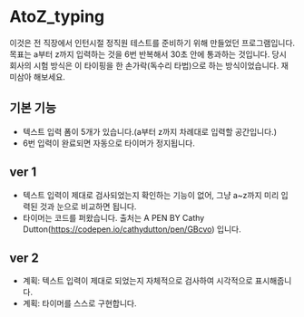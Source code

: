 # AtoZ_typing
이것은 전 직장에서 인턴시절 정직원 테스트를 준비하기 위해 만들었던 프로그램입니다. 목표는 a부터 z까지 입력하는 것을 6번 반복해서 30초 안에 통과하는 것입니다. 당시 회사의 시험 방식은 이 타이핑을 한 손가락(독수리 타법)으로 하는 방식이었습니다. 재미삼아 해보세요.

## 기본 기능
* 텍스트 입력 폼이 5개가 있습니다.(a부터 z까지 차례대로 입력할 공간입니다.)
* 6번 입력이 완료되면 자동으로 타이머가 정지됩니다.

## ver 1
* 텍스트 입력이 제대로 검사되었는지 확인하는 기능이 없어, 그냥 a~z까지 미리 입력된 것과 눈으로 비교하면 됩니다.
* 타이머는 코드를 퍼왔습니다. 출처는 A PEN BY Cathy Dutton(https://codepen.io/cathydutton/pen/GBcvo) 입니다.

## ver 2
* 계획: 텍스트 입력이 제대로 되었는지 자체적으로 검사하여 시각적으로 표시해줍니다.
* 계획: 타이머를 스스로 구현합니다.
